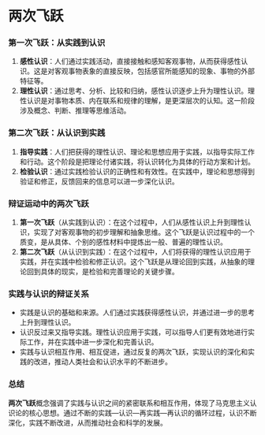 # 两次飞跃

### 第一次飞跃：从实践到认识

1. **感性认识**：人们通过实践活动，直接接触和感知客观事物，从而获得感性认识。这是对客观事物表象的直接反映，包括感官所能感知的现象、事物的外部特征等。
2. **理性认识**：通过思考、分析、比较和归纳，感性认识逐步上升为理性认识。理性认识是对事物本质、内在联系和规律的理解，是更深层次的认知。这一阶段涉及概念、判断、推理等思维活动。

### 第二次飞跃：从认识到实践

1. **指导实践**：人们把获得的理性认识、理论和思想应用于实践，以指导实际工作和行动。这个阶段是把理论付诸实践，将认识转化为具体的行动方案和计划。
2. **检验认识**：通过实践检验认识的正确性和有效性。在实践中，理论和思想得到验证和修正，反馈回来的信息可以进一步深化认识。

### 辩证运动中的两次飞跃

1. **第一次飞跃**（从实践到认识）：在这个过程中，人们从感性认识上升到理性认识，实现了对客观事物的初步理解和抽象思维。这个飞跃是认识过程中的一个质变，是从具体、个别的感性材料中提炼出一般、普遍的理性认识。
2. **第二次飞跃**（从认识到实践）：在这个过程中，人们将获得的理性认识应用于实践，并在实践中检验和修正认识。这个飞跃是从理论回到实践，从抽象的理论回到具体的现实，是检验和完善理论的关键步骤。

### 实践与认识的辩证关系

- 实践是认识的基础和来源。人们通过实践获得感性认识，并通过进一步的思考上升到理性认识。
- 认识反过来又指导实践。理性认识应用于实践，可以指导人们更有效地进行实际工作，并在实践中进一步深化和完善认识。
- 实践与认识相互作用、相互促进，通过反复的两次飞跃，实现认识的深化和实践的改进，推动人类社会和认识水平的不断进步。

### 总结

**两次飞跃**概念强调了实践与认识之间的紧密联系和相互作用，体现了马克思主义认识论的核心思想。通过不断的实践—认识—再实践—再认识的循环过程，认识不断深化，实践不断改进，从而推动社会和科学的发展。